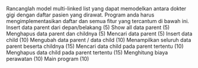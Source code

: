 Rancanglah model multi-linked list yang dapat memodelkan antara dokter gigi dengan daftar pasien yang dirawat.  Program anda harus mengimplementasikan daftar dan semua fitur yang tercantum di bawah ini.
Insert data parent dari depan/belakang (5) 
Show all data parent (5)
Menghapus data parent dan childnya (5) 
Mencari data parent (5) 
Insert data child (10) 
Mengubah data parent / data child (10) 
Menampilkan seluruh data parent beserta childnya (15) 
Mencari data child pada parent tertentu (10) 
Menghapus data child pada parent tertentu (15) 
Menghitung biaya perawatan (10) 
Main program (10)
